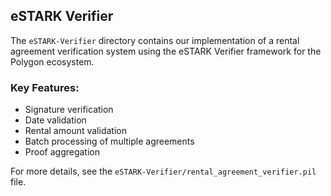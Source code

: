 ## eSTARK Verifier

The `eSTARK-Verifier` directory contains our implementation of a rental agreement verification system using the eSTARK Verifier framework for the Polygon ecosystem.

### Key Features:
- Signature verification
- Date validation
- Rental amount validation
- Batch processing of multiple agreements
- Proof aggregation

For more details, see the `eSTARK-Verifier/rental_agreement_verifier.pil` file.
